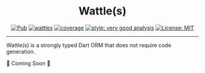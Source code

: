 <h1 align="center">
Wattle(s)
</h1>

<p align="center">
<a href="https://pub.dev/packages/wattles"><img src="https://img.shields.io/pub/v/wattles.svg" alt="Pub"></a>
<a href="https://github.com/wolfenrain/wattles/actions"><img src="https://github.com/wolfenrain/wattles/workflows/wattles/badge.svg" alt="wattles"></a>
<a href="https://github.com/wolfenrain/wattles/actions"><img src="https://raw.githubusercontent.com/wolfenrain/wattles/main/packages/wattles/coverage_badge.svg" alt="coverage"></a>
<a href="https://pub.dev/packages/very_good_analysis"><img src="https://img.shields.io/badge/style-very_good_analysis-B22C89.svg" alt="style: very good analysis"></a>
<a href="https://opensource.org/licenses/MIT"><img src="https://img.shields.io/badge/license-MIT-purple.svg" alt="License: MIT"></a>
</p>

---

Wattle(s) is a strongly typed Dart ORM that does not require code generation.

🚧 Coming Soon 🚧
